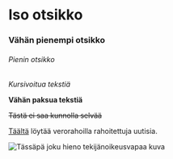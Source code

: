 # Iso otsikko
### Vähän pienempi otsikko
###### Pienin otsikko

*Kursivoitua tekstiä*

__Vähän paksua tekstiä__

~~Tästä ei saa kunnolla selvää~~

[Täältä](https://yle.fi/) löytää verorahoilla rahoitettuja uutisia.

![Tässäpä joku hieno tekijänoikeusvapaa kuva](https://images.pexels.com/photos/10194705/pexels-photo-10194705.jpeg?auto=compress&cs=tinysrgb&dpr=3&h=750&w=1260)
